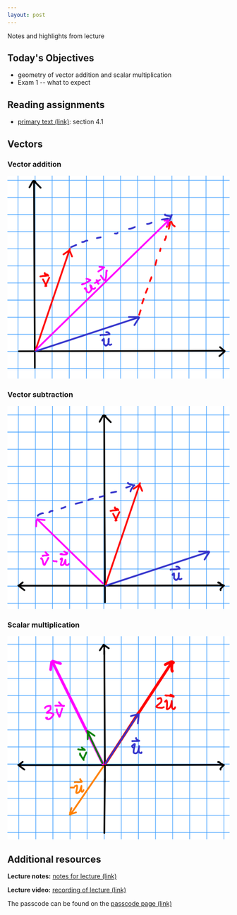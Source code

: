 ```yaml
---
layout: post
---
```


Notes and highlights from lecture

## Today's Objectives

* geometry of vector addition and scalar multiplication
* Exam 1 -- what to expect

## Reading assignments

* <a target="_parent" href="../../../extras/textbook.pdf">primary text (link)</a>: section 4.1

## Vectors

### Vector addition

![Vector addition](/extras/img/vector-addition.png)

### Vector subtraction

![Vector subtraction](/extras/img/vector-subtraction.png)

### Scalar multiplication

![Scalar multiplication](/extras/img/scalar-multiplication.png)

## Additional resources


**Lecture notes:** <a target="_parent" href="https://wcasper.github.io/math107spring2021/extras/notes/2021-02-22-Note-09-56.pdf">notes for lecture (link)</a>

**Lecture video:** <a target="_parent" href="">recording of lecture (link)</a>

The passcode can be found on the <a target="_parent" href="https://csufullerton.instructure.com/courses/3127326/pages/video-lecture-keys">passcode page (link)</a>


